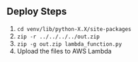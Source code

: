 ## Deploy Steps
1. `cd venv/lib/python-X.X/site-packages`
2. `zip -r ../../../../out.zip`
3. `zip -g out.zip lambda_function.py`
4. Upload the files to AWS Lambda